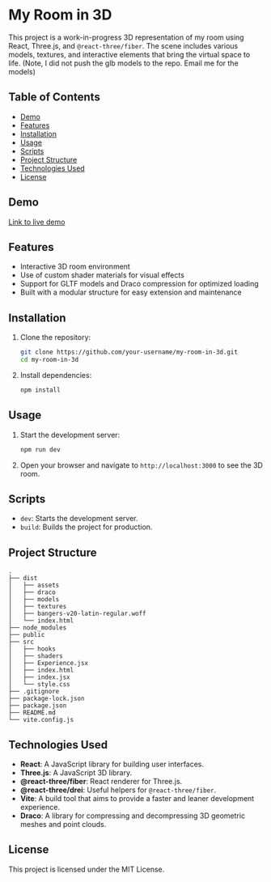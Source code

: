 # My Room in 3D

This project is a work-in-progress 3D representation of my room using React, Three.js, and `@react-three/fiber`. The scene includes various models, textures, and interactive elements that bring the virtual space to life. (Note, I did not push the glb models to the repo. Email me for the models)

## Table of Contents

- [Demo](#demo)
- [Features](#features)
- [Installation](#installation)
- [Usage](#usage)
- [Scripts](#scripts)
- [Project Structure](#project-structure)
- [Technologies Used](#technologies-used)
- [License](#license)

## Demo

[Link to live demo](https://room.chipilidev.com)

## Features

- Interactive 3D room environment
- Use of custom shader materials for visual effects
- Support for GLTF models and Draco compression for optimized loading
- Built with a modular structure for easy extension and maintenance

## Installation

1. Clone the repository:

    ```bash
    git clone https://github.com/your-username/my-room-in-3d.git
    cd my-room-in-3d
    ```

2. Install dependencies:

    ```bash
    npm install
    ```

## Usage

1. Start the development server:

    ```bash
    npm run dev
    ```

2. Open your browser and navigate to `http://localhost:3000` to see the 3D room.

## Scripts

- `dev`: Starts the development server.
- `build`: Builds the project for production.

## Project Structure

    .
    ├── dist
    │   ├── assets
    │   ├── draco
    │   ├── models
    │   ├── textures
    │   ├── bangers-v20-latin-regular.woff
    │   └── index.html
    ├── node_modules
    ├── public
    ├── src
    │   ├── hooks
    │   ├── shaders
    │   ├── Experience.jsx
    │   ├── index.html
    │   ├── index.jsx
    │   └── style.css
    ├── .gitignore
    ├── package-lock.json
    ├── package.json
    ├── README.md
    └── vite.config.js

## Technologies Used

- **React**: A JavaScript library for building user interfaces.
- **Three.js**: A JavaScript 3D library.
- **@react-three/fiber**: React renderer for Three.js.
- **@react-three/drei**: Useful helpers for `@react-three/fiber`.
- **Vite**: A build tool that aims to provide a faster and leaner development experience.
- **Draco**: A library for compressing and decompressing 3D geometric meshes and point clouds.

## License

This project is licensed under the MIT License.